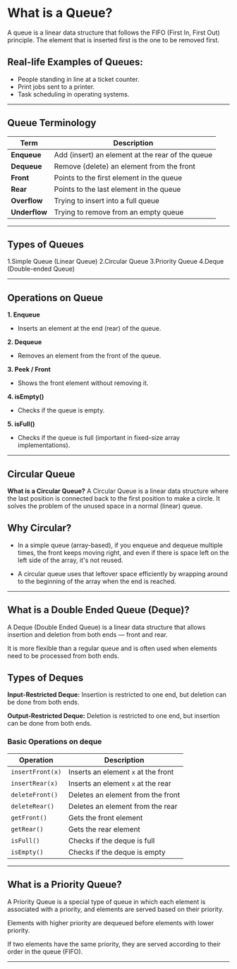 # **What is a Queue?**
A queue is a linear data structure that follows the FIFO (First In, First Out) principle. The element that is inserted first is the one to be removed first.

## Real-life Examples of Queues:
- People standing in line at a ticket counter.
- Print jobs sent to a printer.
- Task scheduling in operating systems.

---
## Queue Terminology

| Term          | Description                                      |
| ------------- | ------------------------------------------------ |
| **Enqueue**   | Add (insert) an element at the rear of the queue |
| **Dequeue**   | Remove (delete) an element from the front        |
| **Front**     | Points to the first element in the queue         |
| **Rear**      | Points to the last element in the queue          |
| **Overflow**  | Trying to insert into a full queue               |
| **Underflow** | Trying to remove from an empty queue             |

---
## Types of Queues
1.Simple Queue (Linear Queue)
2.Circular Queue
3.Priority Queue
4.Deque (Double-ended Queue)

---
## Operations on Queue
**1. Enqueue**
- Inserts an element at the end (rear) of the queue.

**2. Dequeue**
- Removes an element from the front of the queue.

**3. Peek / Front**
- Shows the front element without removing it.

**4. isEmpty()**
- Checks if the queue is empty.

**5. isFull()**
- Checks if the queue is full (important in fixed-size array implementations).

---
## Circular Queue
**What is a Circular Queue?**
A Circular Queue is a linear data structure where the last position is connected back to the first position to make a circle. It solves the problem of the unused space in a normal (linear) queue.

## Why Circular?
- In a simple queue (array-based), if you enqueue and dequeue multiple times, the front keeps moving right, and even if there is space left on the left side of the array, it's not reused.

- A circular queue uses that leftover space efficiently by wrapping around to the beginning of the array when the end is reached.

---
## What is a Double Ended Queue (Deque)?
A Deque (Double Ended Queue) is a linear data structure that allows insertion and deletion from both ends — front and rear.

It is more flexible than a regular queue and is often used when elements need to be processed from both ends.

## Types of Deques
**Input-Restricted Deque:** Insertion is restricted to one end, but deletion can be done from both ends.

**Output-Restricted Deque:** Deletion is restricted to one end, but insertion can be done from both ends.

### Basic Operations on deque

| Operation        | Description                         |
| ---------------- | ----------------------------------- |
| `insertFront(x)` | Inserts an element `x` at the front |
| `insertRear(x)`  | Inserts an element `x` at the rear  |
| `deleteFront()`  | Deletes an element from the front   |
| `deleteRear()`   | Deletes an element from the rear    |
| `getFront()`     | Gets the front element              |
| `getRear()`      | Gets the rear element               |
| `isFull()`       | Checks if the deque is full         |
| `isEmpty()`      | Checks if the deque is empty        |

---
## What is a Priority Queue?
A Priority Queue is a special type of queue in which each element is associated with a priority, and elements are served based on their priority.

Elements with higher priority are dequeued before elements with lower priority.

If two elements have the same priority, they are served according to their order in the queue (FIFO).

---
